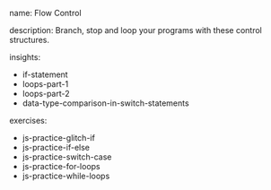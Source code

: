 name: Flow Control

description: Branch, stop and loop your programs with these control structures.

insights:
  - if-statement
  - loops-part-1
  - loops-part-2
  - data-type-comparison-in-switch-statements

exercises:
  - js-practice-glitch-if
  - js-practice-if-else
  - js-practice-switch-case
  - js-practice-for-loops
  - js-practice-while-loops
